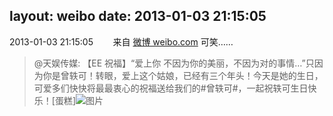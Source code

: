 layout: weibo
date: 2013-01-03 21:15:05
---
<meta name="referrer" content="no-referrer" />

2013-01-03 21:15:05  &nbsp;&nbsp;&nbsp;&nbsp;&nbsp;&nbsp; 来自 <a href="http://weibo.com/" rel="nofollow">微博 weibo.com</a>
可笑……
>  @天娱传媒: 【EE 祝福】“爱上你 不因为你的美丽，不因为对的事情…”只因为你是曾轶可！转眼，爱上这个姑娘，已经有三个年头！今天是她的生日，可爱多们快快将最最衷心的祝福送给我们的#曾轶可#，一起祝轶可生日快乐！[蛋糕] ​​​
>  ![图片](https://ww1.sinaimg.cn/large/728377e7jw1e0fnzw9ubqj.jpg)
